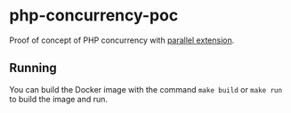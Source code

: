 # php-concurrency-poc
Proof of concept of PHP concurrency with [parallel extension](https://www.php.net/manual/pt_BR/intro.parallel.php).

## Running
You can build the Docker image with the command `make build` or `make run` to build the image and run.